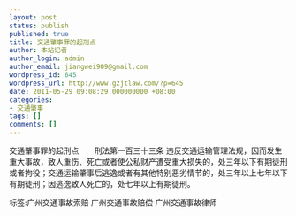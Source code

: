 ```yaml
---
layout: post
status: publish
published: true
title: 交通肇事罪的起刑点
author: 本站记者
author_login: admin
author_email: jiangwei909@gmail.com
wordpress_id: 645
wordpress_url: http://www.gzjtlaw.com/?p=645
date: 2011-05-29 09:08:29.000000000 +08:00
categories:
- 交通肇事
tags: []
comments: []
---
```

交通肇事罪的起刑点　　刑法第一百三十三条 违反交通运输管理法规，因而发生重大事故，致人重伤、死亡或者使公私财产遭受重大损失的，处三年以下有期徒刑或者拘役；交通运输肇事后逃逸或者有其他特别恶劣情节的，处三年以上七年以下有期徒刑；因逃逸致人死亡的，处七年以上有期徒刑。标签:广州交通事故索赔 广州交通事故赔偿 广州交通事故律师
